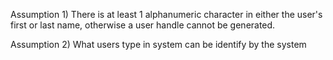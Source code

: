 Assumption 1) 
There is at least 1 alphanumeric character in either the user's first or last name, otherwise a user handle cannot be generated. 

Assumption 2)
What users type in system can be identify by the system